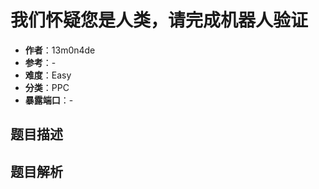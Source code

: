 # 我们怀疑您是人类，请完成机器人验证

- **作者**：13m0n4de
- **参考**：-
- **难度**：Easy
- **分类**：PPC
- **暴露端口**：-

## 题目描述



## 题目解析

